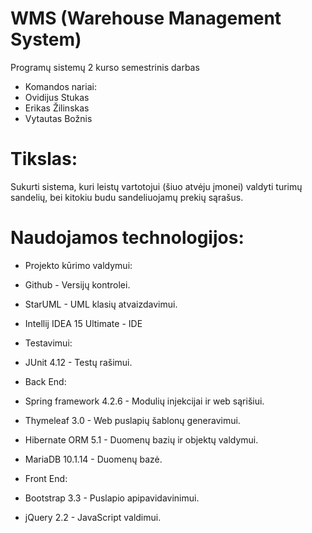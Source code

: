 # WMS (Warehouse Management System)
Programų sistemų 2 kurso semestrinis darbas

* Komandos nariai:
 * Ovidijus Stukas
 * Erikas Žilinskas
 * Vytautas Božnis

# Tikslas:

Sukurti sistema, kuri leistų vartotojui (šiuo atvėju įmonei) valdyti turimų sandelių, bei kitokiu budu sandeliuojamų prekių sąrašus.

# Naudojamos technologijos:

* Projekto kūrimo valdymui:
 * Github - Versijų kontrolei.
 * StarUML - UML klasių atvaizdavimui.
 * Intellij IDEA 15 Ultimate - IDE

* Testavimui:
 * JUnit 4.12 - Testų rašimui.

* Back End:
 * Spring framework 4.2.6 - Modulių injekcijai ir web sąrišiui.
 * Thymeleaf 3.0 - Web puslapių šablonų generavimui. 
 * Hibernate ORM 5.1 - Duomenų bazių ir objektų valdymui.
 * MariaDB 10.1.14 - Duomenų bazė.

* Front End:
 * Bootstrap 3.3 - Puslapio apipavidavinimui.
 * jQuery 2.2 - JavaScript valdimui.

